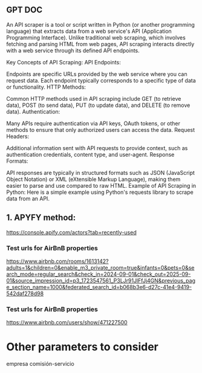 ## GPT DOC

An API scraper is a tool or script written in Python (or another programming language) that extracts data from a web service's API (Application Programming Interface). Unlike traditional web scraping, which involves fetching and parsing HTML from web pages, API scraping interacts directly with a web service through its defined API endpoints.

Key Concepts of API Scraping:
API Endpoints:

Endpoints are specific URLs provided by the web service where you can request data. Each endpoint typically corresponds to a specific type of data or functionality.
HTTP Methods:

Common HTTP methods used in API scraping include GET (to retrieve data), POST (to send data), PUT (to update data), and DELETE (to remove data).
Authentication:

Many APIs require authentication via API keys, OAuth tokens, or other methods to ensure that only authorized users can access the data.
Request Headers:

Additional information sent with API requests to provide context, such as authentication credentials, content type, and user-agent.
Response Formats:

API responses are typically in structured formats such as JSON (JavaScript Object Notation) or XML (eXtensible Markup Language), making them easier to parse and use compared to raw HTML.
Example of API Scraping in Python:
Here is a simple example using Python's requests library to scrape data from an API.

## 1. APYFY method:
https://console.apify.com/actors?tab=recently-used

### Test urls for AirBnB properties
https://www.airbnb.com/rooms/1613142?adults=1&children=0&enable_m3_private_room=true&infants=0&pets=0&search_mode=regular_search&check_in=2024-09-01&check_out=2025-09-01&source_impression_id=p3_1723547561_P3LJr91JlFfJj4GN&previous_page_section_name=1000&federated_search_id=b068b3e6-d27c-41e4-9419-542daf278d98

### Test urls for AirBnB properties
https://www.airbnb.com/users/show/471227500

# Other parameters to consider
empresa
comisión-servicio
